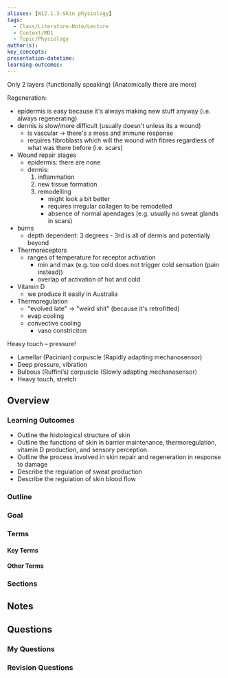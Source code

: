 ```yaml
---
aliases: [W12.1.3-Skin physiology]
tags:
  - Class/Literature-Note/Lecture
  - Context/MD1
  - Topic/Physiology
author(s): 
key_concepts: 
presentation-datetime: 
learning-outcomes:
---
```


Only 2 layers (functionally speaking)
(Anatomically there are more)

Regeneration:
- epidermis is easy because it's always making new stuff anyway (i.e. always regenerating)
- dermis is slow/more difficult (usually doesn't unless its a wound)
	- is vascular -> there's a mess and immune response
	- requires fibroblasts which will the wound with fibres regardless of what was there before (i.e. scars)
- Wound repair stages
	- epidermis: there are none
	- dermis:
		1. inflammation
		2. new tissue formation
		3. remodelling
			- might look a bit better
			- requires irregular collagen to be remodelled
			- absence of normal apendages (e.g. usually no sweat glands in scars)
- burns
	- depth dependent: 3 degrees - 3rd is all of dermis and potentially beyond
- Thermoreceptors
	- ranges of temperature for receptor activation
		- min and max (e.g. too cold does not trigger cold sensation (pain instead))
		- overlap of activation of hot and cold
- Vitamin D
	- we produce it easily in Australia
- Thermoregulation
	- "evolved late" -> "weird shit" (because it's retrofitted)
	- evap cooling
	- convective cooling
		- vaso constriciton

Heavy touch – pressure!
- Lamellar (Pacinian) corpuscle (Rapidly adapting mechanosensor)
- Deep pressure, vibration
- Bulbous (Ruffini’s) corpuscle (Slowly adapting mechanosensor)
- Heavy touch, stretch

## Overview
### Learning Outcomes
- Outline the histological structure of skin
- Outline the functions of skin in barrier maintenance, thermoregulation, vitamin D production, and sensory perception.
- Outline the process involved in skin repair and regeneration in response to damage
- Describe the regulation of sweat production
- Describe the regulation of skin blood flow
### Outline

### Goal

### Terms
#### Key Terms

#### Other Terms

### Sections


## Notes


## Questions

### My Questions
### Revision Questions




